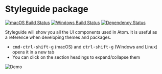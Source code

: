 # Styleguide package

[![macOS Build Status](https://travis-ci.org/atom/styleguide.svg?branch=master)](https://travis-ci.org/atom/styleguide)
[![Windows Build Status](https://ci.appveyor.com/api/projects/status/88dt9jxexkpindhw/branch/master?svg=true)](https://ci.appveyor.com/project/Atom/styleguide/branch/master)
[![Dependency Status](https://david-dm.org/atom/styleguide.svg)](https://david-dm.org/atom/styleguide)

Styleguide will show you all the UI components used in Atom. It is useful as a reference when developing themes and packages.

- <kbd>cmd-ctrl-shift-g</kbd> (macOS) and <kbd>ctrl-shift-g</kbd> (Windows and Linux) opens it in a new tab
- You can click on the section headings to expand/collapse them

![Demo](https://cloud.githubusercontent.com/assets/378023/15767543/ccecf9bc-2983-11e6-9c5e-d228d39f52b0.png)
